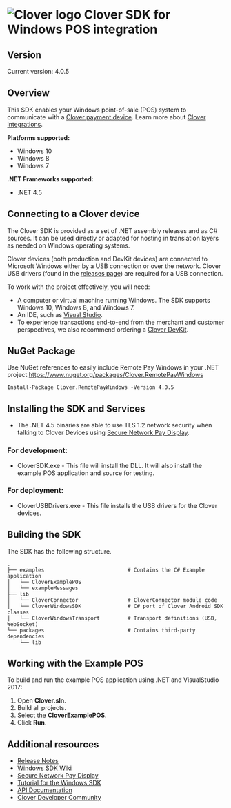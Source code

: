 ﻿![Clover logo](https://www.clover.com/static/media/clover-logo.4204a79c.svg)
Clover SDK for Windows POS integration
======================================

## Version

Current version: 4.0.5

## Overview

This SDK enables your Windows point-of-sale (POS) system to communicate with a [Clover payment device](https://www.clover.com/pos-systems). Learn more about [Clover integrations](https://www.clover.com/integrations).

**Platforms supported:**

- Windows 10
- Windows 8
- Windows 7

**.NET Frameworks supported:**

- .NET 4.5

## Connecting to a Clover device

The Clover SDK is provided as a set of .NET assembly releases and as C# sources. It can be used directly or adapted for hosting in translation layers as needed on Windows operating systems.

Clover devices (both production and DevKit devices) are connected to Microsoft Windows either by a USB connection or over the network. Clover USB drivers (found in the [releases page](https://github.com/clover/remote-pay-windows/releases)) are required for a USB connection.

To work with the project effectively, you will need:

- A computer or virtual machine running Windows. The SDK supports Windows 10, Windows 8, and Windows 7.
- An IDE, such as [Visual Studio](https://www.visualstudio.com/downloads/).
- To experience transactions end-to-end from the merchant and customer perspectives, we also recommend ordering a [Clover DevKit](https://cloverdevkit.com/collections/devkits/products/clover-mini-2nd-gen-developer-kit).

## NuGet Package

Use NuGet references to easily include Remote Pay Windows in your .NET project
<https://www.nuget.org/packages/Clover.RemotePayWindows>

```
Install-Package Clover.RemotePayWindows -Version 4.0.5
```

## Installing the SDK and Services

- The .NET 4.5 binaries are able to use TLS 1.2 network security when talking to Clover Devices using [Secure Network Pay Display](https://docs.clover.com/clover-platform/docs/pay-display-apps#section--secure-network-pay-display-).

### For development:

- CloverSDK.exe - This file will install the DLL. It will also install the example POS application and source for testing.

### For deployment:

- CloverUSBDrivers.exe - This file installs the USB drivers for the Clover devices.

## Building the SDK

The SDK has the following structure.

```
.
├── examples                           # Contains the C# Example application
│   └── CloverExamplePOS
│   └── exampleMessages
├── lib
│   └── CloverConnector                # CloverConnector module code
│   └── CloverWindowsSDK               # C# port of Clover Android SDK classes
│   └── CloverWindowsTransport         # Transport definitions (USB, WebSocket)
└── packages                           # Contains third-party dependencies
    └── lib
```

## Working with the Example POS

To build and run the example POS application using .NET and VisualStudio 2017:

1.  Open **Clover.sln**.
2.  Build all projects.
3.  Select the **CloverExamplePOS**.
4.  Click **Run**.

## Additional resources

- [Release Notes](https://github.com/clover/remote-pay-windows/releases)
- [Windows SDK Wiki](https://github.com/clover/remote-pay-windows/wiki)
- [Secure Network Pay Display](https://docs.clover.com/clover-platform/docs/pay-display-apps#section--secure-network-pay-display-)
- [Tutorial for the Windows SDK](https://docs.clover.com/clover-platform/docs/windows)
- [API Documentation](http://clover.github.io/remote-pay-windows/4.0.5/cloverconnector/html/index.html)
- [Clover Developer Community](https://community.clover.com/index.html)

